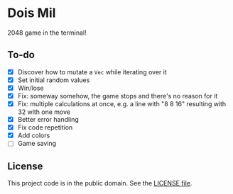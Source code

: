 # Dois Mil

2048 game in the terminal!

## To-do

- [x] Discover how to mutate a `Vec` while iterating over it
- [x] Set initial random values
- [x] Win/lose
- [x] Fix: someway somehow, the game stops and there's no reason for it
- [x] Fix: multiple calculations at once, e.g. a line with "8 8 16" resulting with 32 with one move
- [x] Better error handling
- [x] Fix code repetition
- [x] Add colors
- [ ] Game saving

## License

This project code is in the public domain. See the [LICENSE file][1].

[1]: https://github.com/Nhanderu/dois-mil/blob/master/LICENSE
